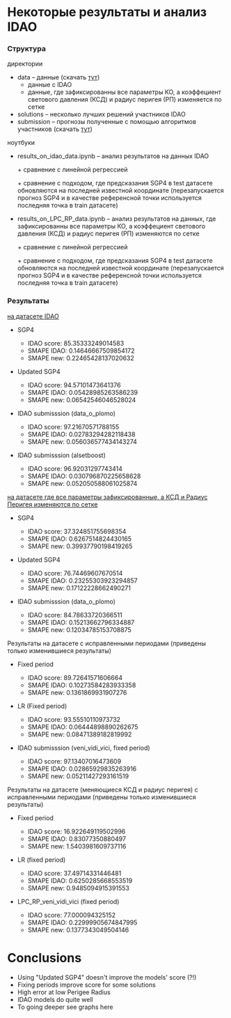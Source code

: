 # Некоторые результаты и анализ IDAO 

### Структура

директории

* data – данные (скачать [тут](https://yadi.sk/d/1YjsfyXdAc6c1g))
   * данные с IDAO
   * данные, где зафиксированны все параметры КО, а коэффециент светового давления (КСД) и радиус перигея (РП) изменяется по сетке
* solutions – несколько лучших решений участников IDAO
* submission – прогнозы полученные с помощью алгоритмов участников  (скачать [тут](https://yadi.sk/d/xTfkF0KaWXx43w))

ноутбуки

* results_on_idao_data.ipynb – анализ результатов на данных IDAO 
    
    \+ сравнение с линейной регрессией 
    
    \+ сравнение с подходом, где предсказания SGP4 в test датасете обновляются на последней известной координате (перезапускается прогноз SGP4 и в качестве референсной точки используется последняя точка в train датасете)

* results_on_LPC_RP_data.ipynb – анализ результатов на данных, где зафиксированны все параметры КО, а коэффециент светового давления (КСД) и радиус перигея (РП) изменяются по сетке 

    \+ сравнение с линейной регрессией 

    \+ сравнение с подходом, где предсказания SGP4 в test датасете обновляются на последней известной координате (перезапускается прогноз SGP4 и в качестве референсной точки используется последняя точка в train датасете)


### Результаты

[на датасете IDAO](https://github.com/HSE-LAMBDA/satellite-2019/blob/master/idao/competition_results/results_on_idao_data.ipynb)

* SGP4

    * IDAO score:  85.35333249014583
    * SMAPE IDAO:  0.14646667509854172
    * SMAPE new:   0.22465428137020632

* Updated SGP4

    * IDAO score:  94.57101473641376
    * SMAPE IDAO:  0.05428985263586239
    * SMAPE new:   0.06542546046528024

* IDAO submisssion (data_o_plomo)

    * IDAO score:  97.21670571788155
    * SMAPE IDAO:  0.02783294282118438
    * SMAPE new:   0.056036577434143274

* IDAO submisssion (alsetboost)

    * IDAO score:  96.92031297743414
    * SMAPE IDAO:  0.030796870225658628
    * SMAPE new:   0.052050588061025874

[на датасете где все параметры зафиксированные, а КСД и Радиус Перигея изменяются по сетке](https://github.com/HSE-LAMBDA/satellite-2019/blob/master/idao/competition_results/results_on_LPC_RP_data.ipynb)

* SGP4

    * IDAO score:  37.324851755698354
    * SMAPE IDAO:  0.6267514824430165
    * SMAPE new:   0.39937790198419265

* Updated SGP4

    * IDAO score:  76.74469607670514
    * SMAPE IDAO:  0.23255303923294857
    * SMAPE new:   0.17122228662490271

* IDAO submisssion (data_o_plomo)

    * IDAO score:  84.78633720366511
    * SMAPE IDAO:  0.15213662796334887
    * SMAPE new:   0.12034785153708875
    
Результаты на датасете с исправленными периодами (приведены только изменившиеся результаты) 

* Fixed period

  * IDAO score:  89.72641571606664
  * SMAPE IDAO:  0.10273584283933358  
  * SMAPE new:   0.1361869931907276

* LR (Fixed period)

  * IDAO score:  93.55510110973732
  * SMAPE IDAO:  0.06444898890262675
  * SMAPE new:   0.08471389182819992

* IDAO submisssion (veni_vidi_vici, fixed period)

  * IDAO score:  97.13407016473609
  * SMAPE IDAO:  0.02865929835263916
  * SMAPE new:   0.05211427293161519
  
Результаты на датасете (меняющиеся КСД и радиус перигея) с исправленными периодами (приведены только изменившиеся результаты) 

* Fixed period

  * IDAO score:  16.922649119502996
  * SMAPE IDAO:  0.83077350880497
  * SMAPE new:   1.5403981609737116

* LR (fixed period)

  * IDAO score:  37.49714331446481
  * SMAPE IDAO:  0.6250285668553519
  * SMAPE new:   0.9485094915391553

* LPC_RP_veni_vidi_vici (fixed period)

   * IDAO score:  77.000094325152
   * SMAPE IDAO:  0.22999905674847995
   * SMAPE new:   0.1377343049504146

# Conclusions

* Using "Updated SGP4" doesn't improve the models' score (?!)
* Fixing periods improve score for some solutions
* High error at low Perigee Radius
* IDAO models do quite well
* To going deeper see graphs here

